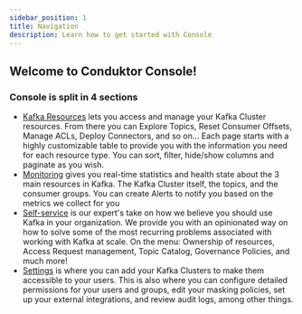 ```yaml
---
sidebar_position: 1
title: Navigation
description: Learn how to get started with Console
---
```

## Welcome to Conduktor Console!

### Console is split in 4 sections

- [Kafka Resources](./console) lets you access and manage your Kafka Cluster resources. From there you can Explore Topics, Reset Consumer Offsets, Manage ACLs, Deploy Connectors, and so on... Each page starts with a highly customizable table to provide you with the information you need for each resource type. You can sort, filter, hide/show columns and paginate as you wish.
- [Monitoring](#) gives you real-time statistics and health state about the 3 main resources in Kafka. The Kafka Cluster itself, the topics, and the consumer groups. You can create Alerts to notify you based on the metrics we collect for you
- [Self-service](#) is our expert's take on how we believe you should use Kafka in your organization. We provide you with an opinionated way on how to solve some of the most recurring problems associated with working with Kafka at scale. On the menu: Ownership of resources, Access Request management, Topic Catalog, Governance Policies, and much more!
- [Settings](#) is where you can add your Kafka Clusters to make them accessible to your users. This is also where you can configure detailed permissions for your users and groups, edit your masking policies, set up your external integrations, and review audit logs, among other things.
